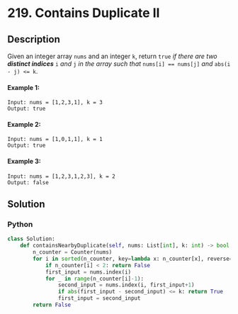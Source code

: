 # 219. Contains Duplicate II

## Description
Given an integer array `nums` and an integer `k`, return `true` *if there are two **distinct indices*** `i` *and* `j` *in the array such that* `nums[i] == nums[j]` *and* `abs(i - j) <= k`.

#### Example 1:
```
Input: nums = [1,2,3,1], k = 3
Output: true
```

#### Example 2:
```
Input: nums = [1,0,1,1], k = 1
Output: true
```

#### Example 3:
```
Input: nums = [1,2,3,1,2,3], k = 2
Output: false
```


## Solution

### Python
```python
class Solution:
    def containsNearbyDuplicate(self, nums: List[int], k: int) -> bool:
        n_counter = Counter(nums)
        for i in sorted(n_counter, key=lambda x: n_counter[x], reverse=True):
            if n_counter[i] < 2: return False
            first_input = nums.index(i)
            for _ in range(n_counter[i]-1):
                second_input = nums.index(i, first_input+1)
                if abs(first_input - second_input) <= k: return True
                first_input = second_input
        return False
```